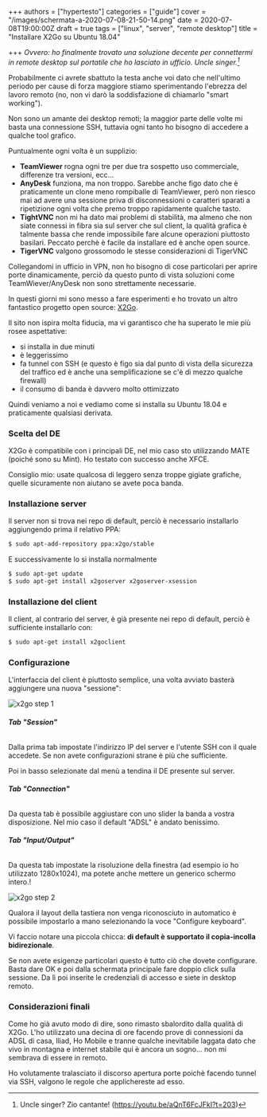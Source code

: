 +++
authors = ["hypertesto"]
categories = ["guide"]
cover = "/images/schermata-a-2020-07-08-21-50-14.png"
date = 2020-07-08T19:00:00Z
draft = true
tags = ["linux", "server", "remote desktop"]
title = "Installare X2Go su Ubuntu 18.04"

+++
_Ovvero: ho finalmente trovato una soluzione decente per connettermi in remote desktop sul portatile che ho lasciato in ufficio. Uncle singer.[^0]_

Probabilmente ci avrete sbattuto la testa anche voi dato che nell'ultimo periodo per cause di forza maggiore stiamo sperimentando l'ebrezza del lavoro remoto (no, non vi darò la soddisfazione di chiamarlo "smart working").

Non sono un amante dei desktop remoti; la maggior parte delle volte mi basta una connessione SSH, tuttavia ogni tanto ho bisogno di accedere a qualche tool grafico. 

Puntualmente ogni volta è un supplizio:

* **TeamViewer** rogna ogni tre per due tra sospetto uso commerciale, differenze tra versioni, ecc...
* **AnyDesk** funziona, ma non troppo. Sarebbe anche figo dato che è praticamente un clone meno rompiballe di TeamViewer, però non riesco mai ad avere una sessione priva di disconnessioni o caratteri sparati a ripetizione ogni volta che premo troppo rapidamente qualche tasto.
* **TightVNC** non mi ha dato mai problemi di stabilità, ma almeno che non siate connessi in fibra sia sul server che sul client, la qualità grafica è talmente bassa che rende impossibile fare alcune operazioni piuttosto basilari. Peccato perchè è facile da installare ed è anche open source.
* **TigerVNC** valgono grossomodo le stesse considerazioni di TigerVNC

Collegandomi in ufficio in VPN, non ho bisogno di cose particolari per aprire porte dinamicamente, perciò da questo punto di vista soluzioni come TeamWiever/AnyDesk non sono strettamente necessarie. 

In questi giorni  mi sono messo a fare esperimenti e ho trovato un altro fantastico progetto open source: [X2Go](https://wiki.x2go.org/doku.php "X2Go").

Il sito non ispira molta fiducia, ma vi garantisco che ha superato le mie più rosee aspettative:

* si installa in due minuti
* è leggerissimo
* fa tunnel con SSH (e questo è figo sia dal punto di vista della sicurezza del traffico ed è anche una semplificazione se c'è di mezzo qualche firewall)
* il consumo di banda è davvero molto ottimizzato

Quindi veniamo a noi e vediamo come si installa su Ubuntu 18.04 e praticamente qualsiasi derivata.

### Scelta del DE

X2Go è compatibile con i principali DE, nel mio caso sto utilizzando MATE (poiché sono su Mint). Ho testato con successo anche XFCE.

Consiglio mio: usate qualcosa di leggero senza troppe gigiate grafiche, quelle sicuramente non aiutano se avete poca banda.

### Installazione server

Il server non si trova nei repo di default, perciò è necessario installarlo aggiungendo prima il relativo PPA:

```bash
$ sudo apt-add-repository ppa:x2go/stable
```

E successivamente lo si installa normalmente

```bash
$ sudo apt-get update
$ sudo apt-get install x2goserver x2goserver-xsession
```

### Installazione del client

Il client, al contrario del server, è già presente nei repo di default, perciò è sufficiente installarlo con:

```bash
$ sudo apt-get install x2goclient
```

### Configurazione

L'interfaccia del client è piuttosto semplice, una volta avviato basterà aggiungere una nuova "sessione":

![x2go step 1](/images/x2go_1.png)

###### **Tab "Session"**

Dalla prima tab impostate l'indirizzo IP del server e l'utente SSH con il quale accedete. Se non avete configurazioni strane è più che sufficiente.

Poi in basso selezionate dal menù a tendina il DE presente sul server.

###### **Tab "Connection"**

Da questa tab è possibile aggiustare con uno slider la banda a vostra disposizione. Nel mio caso il default "ADSL" è andato benissimo.

###### **Tab "Input/Output"**

Da questa tab impostate la risoluzione della finestra (ad esempio io ho utilizzato 1280x1024), ma potete anche mettere un generico schermo intero.!

![x2go step 2](/images/x2go_2.png)

Qualora il layout della tastiera non venga riconosciuto in automatico è possibile impostarlo a mano selezionando la voce "Configure keyboard".

Vi faccio notare una piccola chicca: **di default è supportato il copia-incolla bidirezionale**.

Se non avete esigenze particolari questo è tutto ciò che dovete configurare. Basta dare OK e poi dalla schermata principale fare doppio click sulla sessione. Da lì poi inserite le credenziali di accesso e siete in desktop remoto.

### Considerazioni finali

Come ho già avuto modo di dire, sono rimasto sbalordito dalla qualità di X2Go. L'ho utilizzato una decina di ore facendo prove di connessioni da ADSL di casa, Iliad, Ho Mobile e tranne qualche inevitabile laggata dato che vivo in montagna e internet stabile qui è ancora un sogno... non mi sembrava di essere in remoto.

Ho volutamente tralasciato il discorso apertura porte poichè facendo tunnel via SSH, valgono le regole che applichereste ad esso.


[^0]: Uncle singer? Zio cantante! (https://youtu.be/aQnT6FcJFkI?t=203)
